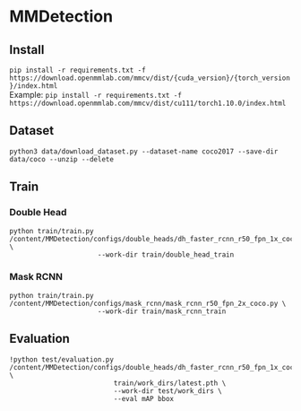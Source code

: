 # MMDetection

## Install
```pip install -r requirements.txt -f https://download.openmmlab.com/mmcv/dist/{cuda_version}/{torch_version}/index.html``` \
Example: ```pip install -r requirements.txt -f https://download.openmmlab.com/mmcv/dist/cu111/torch1.10.0/index.html```

## Dataset
```
python3 data/download_dataset.py --dataset-name coco2017 --save-dir data/coco --unzip --delete
```
## Train
### Double Head
```
python train/train.py /content/MMDetection/configs/double_heads/dh_faster_rcnn_r50_fpn_1x_coco.py \
                      --work-dir train/double_head_train
```
### Mask RCNN
```
python train/train.py /content/MMDetection/configs/mask_rcnn/mask_rcnn_r50_fpn_2x_coco.py \
                      --work-dir train/mask_rcnn_train
```

## Evaluation
```
!python test/evaluation.py /content/MMDetection/configs/double_heads/dh_faster_rcnn_r50_fpn_1x_coco.py \
                          train/work_dirs/latest.pth \
                          --work-dir test/work_dirs \
                          --eval mAP bbox
```
